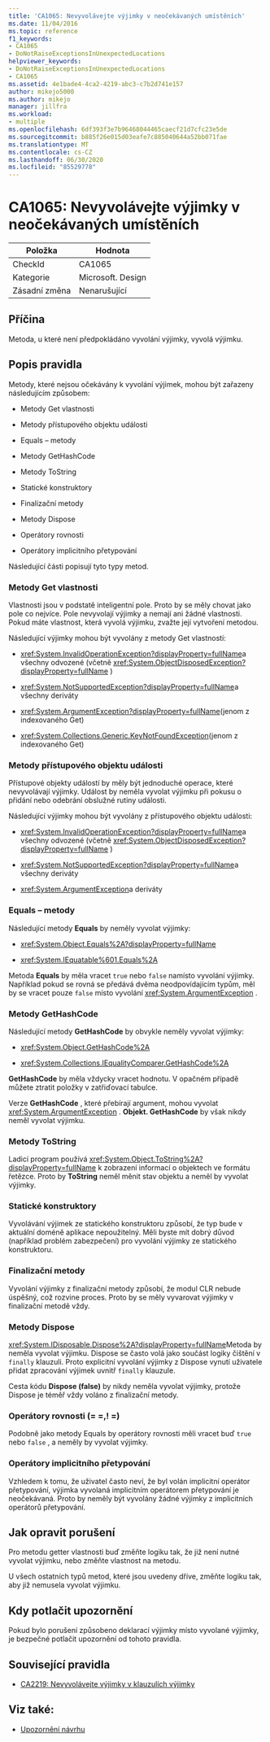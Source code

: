 ```yaml
---
title: 'CA1065: Nevyvolávejte výjimky v neočekávaných umístěních'
ms.date: 11/04/2016
ms.topic: reference
f1_keywords:
- CA1065
- DoNotRaiseExceptionsInUnexpectedLocations
helpviewer_keywords:
- DoNotRaiseExceptionsInUnexpectedLocations
- CA1065
ms.assetid: 4e1bade4-4ca2-4219-abc3-c7b2d741e157
author: mikejo5000
ms.author: mikejo
manager: jillfra
ms.workload:
- multiple
ms.openlocfilehash: 6df393f3e7b96468044465caecf21d7cfc23e5de
ms.sourcegitcommit: b885f26e015d03eafe7c885040644a52bb071fae
ms.translationtype: MT
ms.contentlocale: cs-CZ
ms.lasthandoff: 06/30/2020
ms.locfileid: "85529778"
---
```

# <a name="ca1065-do-not-raise-exceptions-in-unexpected-locations"></a>CA1065: Nevyvolávejte výjimky v neočekávaných umístěních

|Položka|Hodnota|
|-|-|
|CheckId|CA1065|
|Kategorie|Microsoft. Design|
|Zásadní změna|Nenarušující|

## <a name="cause"></a>Příčina

Metoda, u které není předpokládáno vyvolání výjimky, vyvolá výjimku.

## <a name="rule-description"></a>Popis pravidla

Metody, které nejsou očekávány k vyvolání výjimek, mohou být zařazeny následujícím způsobem:

- Metody Get vlastnosti

- Metody přístupového objektu události

- Equals – metody

- Metody GetHashCode

- Metody ToString

- Statické konstruktory

- Finalizační metody

- Metody Dispose

- Operátory rovnosti

- Operátory implicitního přetypování

Následující části popisují tyto typy metod.

### <a name="property-get-methods"></a>Metody Get vlastnosti

Vlastnosti jsou v podstatě inteligentní pole. Proto by se měly chovat jako pole co nejvíce. Pole nevyvolají výjimky a nemají ani žádné vlastnosti. Pokud máte vlastnost, která vyvolá výjimku, zvažte její vytvoření metodou.

Následující výjimky mohou být vyvolány z metody Get vlastnosti:

- <xref:System.InvalidOperationException?displayProperty=fullName>a všechny odvozené (včetně <xref:System.ObjectDisposedException?displayProperty=fullName> )

- <xref:System.NotSupportedException?displayProperty=fullName>a všechny deriváty

- <xref:System.ArgumentException?displayProperty=fullName>(jenom z indexovaného Get)

- <xref:System.Collections.Generic.KeyNotFoundException>(jenom z indexovaného Get)

### <a name="event-accessor-methods"></a>Metody přístupového objektu události

Přístupové objekty událostí by měly být jednoduché operace, které nevyvolávají výjimky. Událost by neměla vyvolat výjimku při pokusu o přidání nebo odebrání obslužné rutiny události.

Následující výjimky mohou být vyvolány z přístupového objektu události:

- <xref:System.InvalidOperationException?displayProperty=fullName>a všechny odvozené (včetně <xref:System.ObjectDisposedException?displayProperty=fullName> )

- <xref:System.NotSupportedException?displayProperty=fullName>a všechny deriváty

- <xref:System.ArgumentException>a deriváty

### <a name="equals-methods"></a>Equals – metody

Následující metody **Equals** by neměly vyvolat výjimky:

- <xref:System.Object.Equals%2A?displayProperty=fullName>

- <xref:System.IEquatable%601.Equals%2A>

Metoda **Equals** by měla vracet `true` nebo `false` namísto vyvolání výjimky. Například pokud se rovná se předává dvěma neodpovídajícím typům, měl by se vracet pouze `false` místo vyvolání <xref:System.ArgumentException> .

### <a name="gethashcode-methods"></a>Metody GetHashCode

Následující metody **GetHashCode** by obvykle neměly vyvolat výjimky:

- <xref:System.Object.GetHashCode%2A>

- <xref:System.Collections.IEqualityComparer.GetHashCode%2A>

**GetHashCode** by měla vždycky vracet hodnotu. V opačném případě můžete ztratit položky v zatřiďovací tabulce.

Verze **GetHashCode** , které přebírají argument, mohou vyvolat <xref:System.ArgumentException> . **Objekt. GetHashCode** by však nikdy neměl vyvolat výjimku.

### <a name="tostring-methods"></a>Metody ToString

Ladicí program používá <xref:System.Object.ToString%2A?displayProperty=fullName> k zobrazení informací o objektech ve formátu řetězce. Proto by **ToString** neměl měnit stav objektu a neměl by vyvolat výjimky.

### <a name="static-constructors"></a>Statické konstruktory

Vyvolávání výjimek ze statického konstruktoru způsobí, že typ bude v aktuální doméně aplikace nepoužitelný. Měli byste mít dobrý důvod (například problém zabezpečení) pro vyvolání výjimky ze statického konstruktoru.

### <a name="finalizers"></a>Finalizační metody

Vyvolání výjimky z finalizační metody způsobí, že modul CLR nebude úspěšný, což rozvine proces. Proto by se měly vyvarovat výjimky v finalizační metodě vždy.

### <a name="dispose-methods"></a>Metody Dispose

<xref:System.IDisposable.Dispose%2A?displayProperty=fullName>Metoda by neměla vyvolat výjimku. Dispose se často volá jako součást logiky čištění v `finally` klauzuli. Proto explicitní vyvolání výjimky z Dispose vynutí uživatele přidat zpracování výjimek uvnitř `finally` klauzule.

Cesta kódu **Dispose (false)** by nikdy neměla vyvolat výjimky, protože Dispose je téměř vždy voláno z finalizační metody.

### <a name="equality-operators--"></a>Operátory rovnosti (= =,! =)

Podobně jako metody Equals by operátory rovnosti měli vracet buď `true` nebo `false` , a neměly by vyvolat výjimky.

### <a name="implicit-cast-operators"></a>Operátory implicitního přetypování

Vzhledem k tomu, že uživatel často neví, že byl volán implicitní operátor přetypování, výjimka vyvolaná implicitním operátorem přetypování je neočekávaná. Proto by neměly být vyvolány žádné výjimky z implicitních operátorů přetypování.

## <a name="how-to-fix-violations"></a>Jak opravit porušení

Pro metodu getter vlastnosti buď změňte logiku tak, že již není nutné vyvolat výjimku, nebo změňte vlastnost na metodu.

U všech ostatních typů metod, které jsou uvedeny dříve, změňte logiku tak, aby již nemusela vyvolat výjimku.

## <a name="when-to-suppress-warnings"></a>Kdy potlačit upozornění

Pokud bylo porušení způsobeno deklarací výjimky místo vyvolané výjimky, je bezpečné potlačit upozornění od tohoto pravidla.

## <a name="related-rules"></a>Související pravidla

- [CA2219: Nevyvolávejte výjimky v klauzulích výjimky](../code-quality/ca2219.md)

## <a name="see-also"></a>Viz také:

- [Upozornění návrhu](../code-quality/design-warnings.md)
